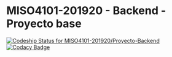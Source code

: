 # MISO4101-201920 - Backend - Proyecto base
[![Codeship Status for MISO4101-201920/Proyecto-Backend](https://app.codeship.com/projects/32bbd360-e476-0137-f145-0ac16517213a/status)](https://app.codeship.com/projects/373309)
[![Codacy Badge](https://api.codacy.com/project/badge/Grade/b1360ff5b24a43f5a0b9f9ab215e92de)](https://www.codacy.com/gh/MISO4101-201920/Proyecto-Backend?utm_source=github.com&amp;utm_medium=referral&amp;utm_content=MISO4101-201920/Proyecto-Backend&amp;utm_campaign=Badge_Grade)

